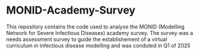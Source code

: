 # MONID-Academy-Survey
This repository contains the code used to analyse the MONID (Modelling Network for Severe Infectious Diseases) academy survey.
The survey was a needs assessment survey to guide the establishement of a virtual curriculum in infectious disease modelling and was conduted in  Q1 of 2025 
